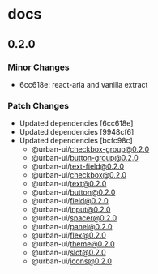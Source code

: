# docs

## 0.2.0

### Minor Changes

- 6cc618e: react-aria and vanilla extract

### Patch Changes

- Updated dependencies [6cc618e]
- Updated dependencies [9948cf6]
- Updated dependencies [bcfc98c]
  - @urban-ui/checkbox-group@0.2.0
  - @urban-ui/button-group@0.2.0
  - @urban-ui/text-field@0.2.0
  - @urban-ui/checkbox@0.2.0
  - @urban-ui/text@0.2.0
  - @urban-ui/button@0.2.0
  - @urban-ui/field@0.2.0
  - @urban-ui/input@0.2.0
  - @urban-ui/spacer@0.2.0
  - @urban-ui/panel@0.2.0
  - @urban-ui/flex@0.2.0
  - @urban-ui/theme@0.2.0
  - @urban-ui/slot@0.2.0
  - @urban-ui/icons@0.2.0

